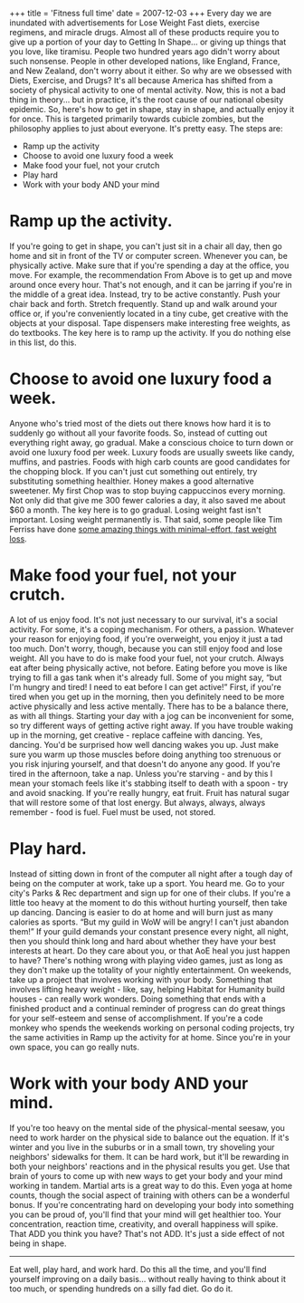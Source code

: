 +++
title = 'Fitness full time'
date = 2007-12-03
+++
Every day we are inundated with advertisements for Lose Weight Fast diets, exercise regimens, and miracle drugs. Almost all of these products require you to give up a portion of your day to Getting In Shape... or giving up things that you love, like tiramisu. People two hundred years ago didn't worry about such nonsense. People in other developed nations, like England, France, and New Zealand, don't worry about it either. So why are we obsessed with Diets, Exercise, and Drugs? It's all because America has shifted from a society of physical activity to one of mental activity. Now, this is not a bad thing in theory... but in practice, it's the root cause of our national obesity epidemic. So, here's how to get in shape, stay in shape, and actually enjoy it for once. This is targeted primarily towards cubicle zombies, but the philosophy applies to just about everyone. It's pretty easy. The steps are:

*   Ramp up the activity
*   Choose to avoid one luxury food a week
*   Make food your fuel, not your crutch
*   Play hard
*   Work with your body AND your mind

# Ramp up the activity.

If you're going to get in shape, you can't just sit in a chair all day, then go home and sit in front of the TV or computer screen. Whenever you can, be physically active. Make sure that if you're spending a day at the office, you move. For example, the recommendation From Above is to get up and move around once every hour. That's not enough, and it can be jarring if you're in the middle of a great idea. Instead, try to be active constantly. Push your chair back and forth. Stretch frequently. Stand up and walk around your office or, if you're conveniently located in a tiny cube, get creative with the objects at your disposal. Tape dispensers make interesting free weights, as do textbooks. The key here is to ramp up the activity. If you do nothing else in this list, do this.

# Choose to avoid one luxury food a week.

Anyone who's tried most of the diets out there knows how hard it is to suddenly go without all your favorite foods. So, instead of cutting out everything right away, go gradual. Make a conscious choice to turn down or avoid one luxury food per week. Luxury foods are usually sweets like candy, muffins, and pastries. Foods with high carb counts are good candidates for the chopping block. If you can't just cut something out entirely, try substituting something healthier. Honey makes a good alternative sweetener. My first Chop was to stop buying cappuccinos every morning. Not only did that give me 300 fewer calories a day, it also saved me about $60 a month. The key here is to go gradual. Losing weight fast isn't important. Losing weight permanently is. That said, some people like Tim Ferriss have done [some amazing things with minimal-effort, fast weight loss](http://www.fourhourworkweek.com/blog/2007/04/06/how-to-lose-20-lbs-of-fat-in-30-days-without-doing-any-exercise/).

# Make food your fuel, not your crutch.

A lot of us enjoy food. It's not just necessary to our survival, it's a social activity. For some, it's a coping mechanism. For others, a passion. Whatever your reason for enjoying food, if you're overweight, you enjoy it just a tad too much. Don't worry, though, because you can still enjoy food and lose weight. All you have to do is make food your fuel, not your crutch. Always eat after being physically active, not before. Eating before you move is like trying to fill a gas tank when it's already full. Some of you might say, “but I'm hungry and tired! I need to eat before I can get active!” First, if you're tired when you get up in the morning, then you definitely need to be more active physically and less active mentally. There has to be a balance there, as with all things. Starting your day with a jog can be inconvenient for some, so try different ways of getting active right away. If you have trouble waking up in the morning, get creative - replace caffeine with dancing. Yes, dancing. You'd be surprised how well dancing wakes you up. Just make sure you warm up those muscles before doing anything too strenuous or you risk injuring yourself, and that doesn't do anyone any good. If you're tired in the afternoon, take a nap. Unless you're starving - and by this I mean your stomach feels like it's stabbing itself to death with a spoon - try and avoid snacking. If you're really hungry, eat fruit. Fruit has natural sugar that will restore some of that lost energy. But always, always, always remember - food is fuel. Fuel must be used, not stored.

# Play hard.

Instead of sitting down in front of the computer all night after a tough day of being on the computer at work, take up a sport. You heard me. Go to your city's Parks & Rec department and sign up for one of their clubs. If you're a little too heavy at the moment to do this without hurting yourself, then take up dancing. Dancing is easier to do at home and will burn just as many calories as sports. “But my guild in WoW will be angry! I can't just abandon them!” If your guild demands your constant presence every night, all night, then you should think long and hard about whether they have your best interests at heart. Do they care about you, or that AoE heal you just happen to have? There's nothing wrong with playing video games, just as long as they don't make up the totality of your nightly entertainment. On weekends, take up a project that involves working with your body. Something that involves lifting heavy weight - like, say, helping Habitat for Humanity build houses - can really work wonders. Doing something that ends with a finished product and a continual reminder of progress can do great things for your self-esteem and sense of accomplishment. If you're a code monkey who spends the weekends working on personal coding projects, try the same activities in Ramp up the activity for at home. Since you're in your own space, you can go really nuts.

# Work with your body AND your mind.

If you're too heavy on the mental side of the physical-mental seesaw, you need to work harder on the physical side to balance out the equation. If it's winter and you live in the suburbs or in a small town, try shoveling your neighbors' sidewalks for them. It can be hard work, but it'll be rewarding in both your neighbors' reactions and in the physical results you get. Use that brain of yours to come up with new ways to get your body and your mind working in tandem. Martial arts is a great way to do this. Even yoga at home counts, though the social aspect of training with others can be a wonderful bonus. If you're concentrating hard on developing your body into something you can be proud of, you'll find that your mind will get healthier too. Your concentration, reaction time, creativity, and overall happiness will spike. That ADD you think you have? That's not ADD. It's just a side effect of not being in shape.

* * *

Eat well, play hard, and work hard. Do this all the time, and you'll find yourself improving on a daily basis... without really having to think about it too much, or spending hundreds on a silly fad diet. Go do it.
